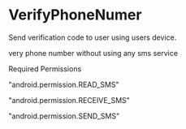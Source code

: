 VerifyPhoneNumer
================

Send verification code to user using users device.

very phone number without using any sms service

Required Permissions


"android.permission.READ_SMS" 

"android.permission.RECEIVE_SMS" 

"android.permission.SEND_SMS"









